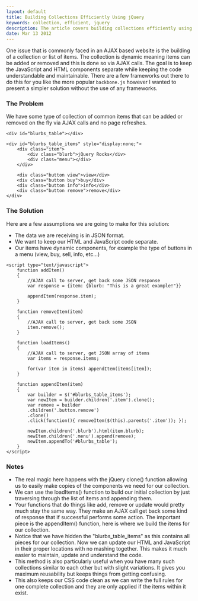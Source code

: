 ```yaml
---
layout: default
title: Building Collections Efficiently Using jQuery
keywords: collection, efficient, jquery
description: The article covers building collections efficiently using jQuery, particularly the clone function.
date: Mar 13 2012
---
```


One issue that is commonly faced in an AJAX based website is the building of a collection or list of items.  The collection is dynamic meaning items can be added or removed and this is done so via AJAX calls.  The goal is to keep the JavaScript and HTML components separate while keeping the code understandable and maintainable.  There are a few frameworks out there to do this for you like the more popular `backbone.js` however I wanted to present a simpler solution without the use of any frameworks.<!--more-->

### The Problem

We have some type of collection of common items that can be added or removed on the fly via AJAX calls and no page refreshes.

~~~
<div id="blurbs_table"></div>

<div id="blurbs_table_items" style="display:none;">
    <div class="item">
        <div class="blurb">jQuery Rocks</div>
        <div class="menu"></div>
    </div>

    <div class="button view">view</div>
    <div class="button buy">buy</div>
    <div class="button info">info</div>
    <div class="button remove">remove</div>
</div>
~~~

### The Solution

Here are a few assumptions we are going to make for this solution:

- The data we are receiving is in JSON format.
- We want to keep our HTML and JavaScript code separate.
- Our items have dynamic components, for example the type of buttons in a menu (view, buy, sell, info, etc...)

~~~
<script type="text/javascript">
    function addItem()
    {
        //AJAX call to server, get back some JSON response
        var response = {item: {blurb: "This is a great example!"}}

        appendItem(response.item);
    }

    function removeItem(item)
    {
        //AJAX call to server, get back some JSON
        item.remove();
    }

    function loadItems()
    {
        //AJAX call to server, get JSON array of items
        var items = response.items;

        for(var item in items) appendItem(items[item]);
    }

    function appendItem(item)
    {
        var builder = $('#blurbs_table_items');
        var newItem = builder.children('.item').clone();
        var remove = builder
        .children('.button.remove')
        .clone()
        .click(function(){ removeItem($(this).parents('.item')); });

        newItem.children('.blurb').html(item.blurb);
        newItem.children('.menu').append(remove);
        newItem.appendTo('#blurbs_table');
    }
</script>
~~~

### Notes

- The real magic here happens with the jQuery clone() function allowing us to easily make copies of the components we need for our collection.
- We can use the loadItems() function to build our initial collection by just traversing through the list of items and appending them.
- Your functions that do things like add, remove or update would pretty much stay the same way.  They make an AJAX call get back some kind of response that if successful performs some action.  The important piece is the appendItem() function, here is where we build the items for our collection.
- Notice that we have hidden the "blurbs_table_items" as this contains all pieces for our collection.  Now we can update our HTML and JavaScript in their proper locations with no mashing together.  This makes it much easier to maintain, update and understand the code.
- This method is also particularly useful when you have many such collections similar to each other but with slight variations.  It gives you maximum reusability but keeps things from getting confusing.
- This also keeps our CSS code clean as we can write the full rules for one complete collection and they are only applied if the items within it exist.